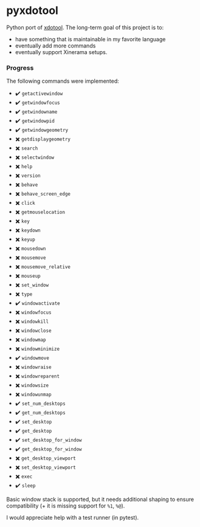 # pyxdotool

Python port of [xdotool](https://github.com/jordansissel/xdotool). The long-term goal of this project is to:

- have something that is maintainable in my favorite language
- eventually add more commands
- eventually support Xinerama setups.

### Progress

The following commands were implemented:

- :heavy_check_mark: `getactivewindow`
- :heavy_check_mark: `getwindowfocus`
- :heavy_check_mark: `getwindowname`
- :heavy_check_mark: `getwindowpid`
- :heavy_check_mark: `getwindowgeometry`
- :heavy_multiplication_x: `getdisplaygeometry`
- :heavy_multiplication_x: `search`
- :heavy_multiplication_x: `selectwindow`
- :heavy_multiplication_x: `help`
- :heavy_multiplication_x: `version`
- :heavy_multiplication_x: `behave`
- :heavy_multiplication_x: `behave_screen_edge`
- :heavy_multiplication_x: `click`
- :heavy_multiplication_x: `getmouselocation`
- :heavy_multiplication_x: `key`
- :heavy_multiplication_x: `keydown`
- :heavy_multiplication_x: `keyup`
- :heavy_multiplication_x: `mousedown`
- :heavy_multiplication_x: `mousemove`
- :heavy_multiplication_x: `mousemove_relative`
- :heavy_multiplication_x: `mouseup`
- :heavy_multiplication_x: `set_window`
- :heavy_multiplication_x: `type`
- :heavy_check_mark: `windowactivate`
- :heavy_multiplication_x: `windowfocus`
- :heavy_multiplication_x: `windowkill`
- :heavy_multiplication_x: `windowclose`
- :heavy_multiplication_x: `windowmap`
- :heavy_multiplication_x: `windowminimize`
- :heavy_check_mark: `windowmove`
- :heavy_multiplication_x: `windowraise`
- :heavy_multiplication_x: `windowreparent`
- :heavy_multiplication_x: `windowsize`
- :heavy_multiplication_x: `windowunmap`
- :heavy_check_mark: `set_num_desktops`
- :heavy_check_mark: `get_num_desktops`
- :heavy_check_mark: `set_desktop`
- :heavy_check_mark: `get_desktop`
- :heavy_check_mark: `set_desktop_for_window`
- :heavy_check_mark: `get_desktop_for_window`
- :heavy_multiplication_x: `get_desktop_viewport`
- :heavy_multiplication_x: `set_desktop_viewport`
- :heavy_multiplication_x: `exec`
- :heavy_check_mark: `sleep`

Basic window stack is supported, but it needs additional shaping to ensure
compatibility (+ it is missing support for `%1`, `%@`).

I would appreciate help with a test runner (in pytest).
